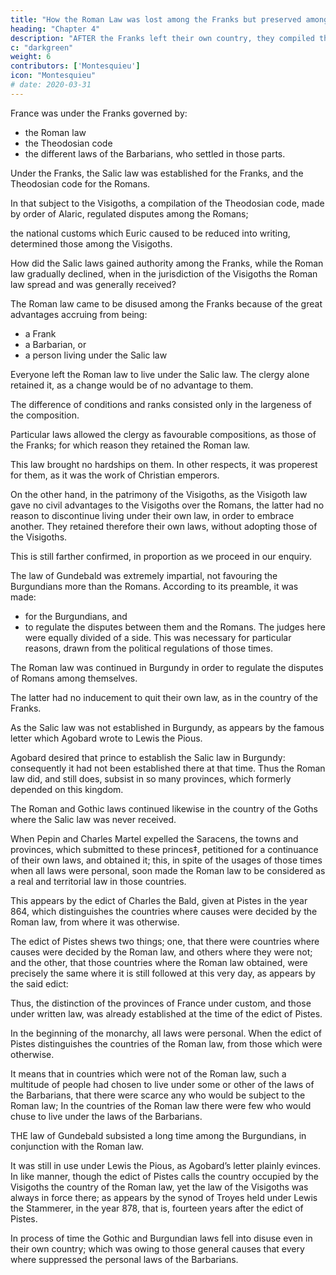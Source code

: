 ```yaml
---
title: "How the Roman Law was lost among the Franks but preserved among the Goths and Burgundians"
heading: "Chapter 4"
description: "AFTER the Franks left their own country, they compiled the Salic laws with the help of their own sages"
c: "darkgreen"
weight: 6
contributors: ['Montesquieu']
icon: "Montesquieu"
# date: 2020-03-31
---
```




France was under the Franks governed by: 
- the Roman law
- the Theodosian code
- the different laws of the Barbarians, who settled in those parts.

Under the Franks, the Salic law was established for the Franks, and the Theodosian code for the Romans.

In that subject to the Visigoths, a compilation of the Theodosian code, made by order of Alaric, regulated disputes among the Romans; 

the national customs which Euric caused to be reduced into writing, determined those among the Visigoths. 

How did the Salic laws gained authority among the Franks, while the Roman law gradually declined, when in the jurisdiction of the Visigoths the Roman law spread and was generally received?

The Roman law came to be disused among the Franks because of the great advantages accruing from being: 
- a Frank
- a Barbarian, or
- a person living under the Salic law

Everyone left the Roman law to live under the Salic law. The clergy alone retained it, as a change would be of no advantage to them. 

The difference of conditions and ranks consisted only in the largeness of the composition. 

Particular laws allowed the clergy as favourable compositions, as those of the Franks; for which reason they retained the Roman law. 

This law brought no hardships on them. In other respects, it was properest for them, as it was the work of Christian emperors.

On the other hand, in the patrimony of the Visigoths, as the Visigoth law gave no civil advantages to the Visigoths over the Romans, the latter had no reason to discontinue living under their own law, in order to embrace another. They retained therefore their own laws, without adopting those of the Visigoths.

This is still farther confirmed, in proportion as we proceed in our enquiry. 

The law of Gundebald was extremely impartial, not favouring the Burgundians more than the Romans. According to its preamble, it was made: 
- for the Burgundians, and
- to regulate the disputes between them and the Romans. The judges here were equally divided of a side. This was necessary for particular reasons, drawn from the political regulations of those times. 

The Roman law was continued in Burgundy in order to regulate the disputes of Romans among themselves. 

The latter had no inducement to quit their own law, as in the country of the Franks.

As the Salic law was not established in Burgundy, as appears by the famous letter which Agobard wrote to Lewis the Pious.

Agobard desired that prince to establish the Salic law in Burgundy:  consequently it had not been established there at that time. Thus the Roman law did, and still does, subsist in so many provinces, which formerly depended on this kingdom.

The Roman and Gothic laws continued likewise in the country of the Goths where the Salic law was never received. 

When Pepin and Charles Martel expelled the Saracens, the towns and provinces, which submitted to these princes‡, petitioned for a continuance of their own laws, and obtained it; this, in spite of the usages of those times when all laws were personal, soon made the Roman law to be considered as a real and territorial law in those countries.

This appears by the edict of Charles the Bald, given at Pistes in the year 864, which distinguishes the countries where causes were decided by the Roman law, from where it was otherwise.

The edict of Pistes shews two things; one, that there were countries where causes were decided by the Roman law, and others where they were not; and the other, that those countries where the Roman law obtained, were precisely the same where it is still followed at this very day, as appears by the said edict: 

Thus, the distinction of the provinces of France under custom, and those under written law, was already established at the time of the edict of Pistes.

In the beginning of the monarchy, all laws were personal. When the edict of Pistes distinguishes the countries of the Roman law, from those which were otherwise.
    
It means that in countries which were not of the Roman law, such a multitude of people had chosen to live under some or other of the laws of the Barbarians, that there were scarce any who would be subject to the Roman law;
In the countries of the Roman law there were few who would chuse to live under the laws of the Barbarians.

<!-- I am not ignorant, that what is here advanced will be reckoned new;
But if the things which I assert be true, surely they are very ancient.
After all, what great matter is it, whether they come from me, from the Valesius’s, or from the Bignons? -->

THE law of Gundebald subsisted a long time among the Burgundians, in conjunction with the Roman law.

It was still in use under Lewis the Pious, as Agobard’s letter plainly evinces.
In like manner, though the edict of Pistes calls the country occupied by the Visigoths the country of the Roman law, yet the law of the Visigoths was always in force there;
as appears by the synod of Troyes held under Lewis the Stammerer, in the year 878, that is, fourteen years after the edict of Pistes.

In process of time the Gothic and Burgundian laws fell into disuse even in their own country; which was owing to those general causes that every where suppressed the personal laws of the Barbarians.

